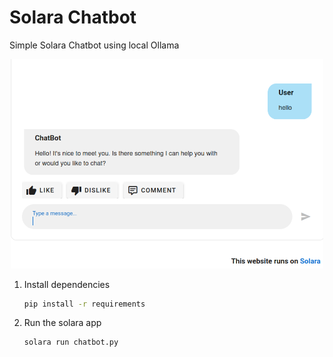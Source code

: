 # Solara Chatbot 

Simple Solara Chatbot using local Ollama

<center>
    <img src="docs/imgs/chatbot-gui.png" alt="Chatbot GUI" width="500"/>
</center>


1. Install dependencies

    ```bash
    pip install -r requirements
    ```
2. Run the solara app

    ```bash
    solara run chatbot.py 
    ```

